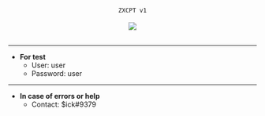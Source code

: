 <center>
  <p align="center" align-items="center">
     <code>ZXCPT v1</code><br>
    <br>
    <img align="center" src="https://c.tenor.com/9If-vlLgtEgAAAAd/itachi.gif"/><br><br>
  </p>
</center>

---

- **For test**
  - User: user
  - Password: user
---

- **In case of errors or help**
  - Contact: $ick#9379
